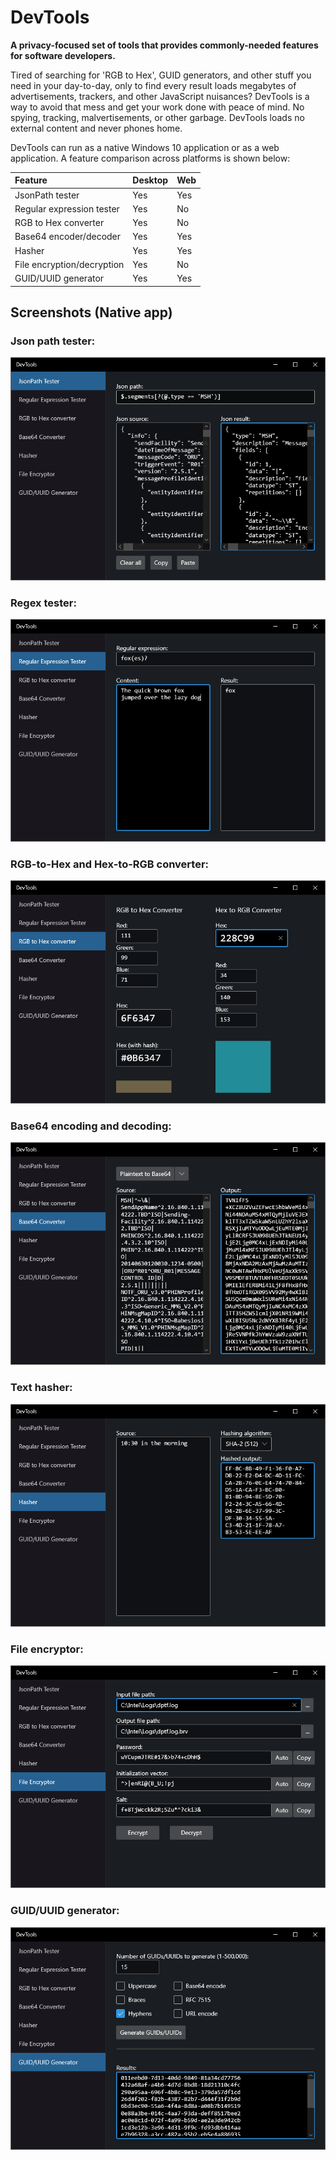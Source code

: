 # DevTools

**A privacy-focused set of tools that provides commonly-needed features for software developers.**

Tired of searching for 'RGB to Hex', GUID generators, and other stuff you need in your day-to-day,
    only to find every result loads megabytes of advertisements, trackers, and other JavaScript nuisances?
    DevTools is a way to avoid that mess and get your work done with peace of mind. No spying, tracking, malvertisements,
    or other garbage. DevTools loads no external content and never phones home.

DevTools can run as a native Windows 10 application or as a web application. A feature comparison across platforms is shown below:

| Feature                    | Desktop       | Web   |
|:-------------------------- |:------------- |:----- |
| JsonPath tester            | Yes           | Yes   |
| Regular expression tester  | Yes           | No    |
| RGB to Hex converter       | Yes           | No    |
| Base64 encoder/decoder     | Yes           | Yes   |
| Hasher                     | Yes           | Yes   |
| File encryption/decryption | Yes           | No    |
| GUID/UUID generator        | Yes           | Yes   |


## Screenshots (Native app)

### Json path tester:
![Json Path tester](/images/image01.png)

### Regex tester:
![Regular expression tester](/images/image02.png)

### RGB-to-Hex and Hex-to-RGB converter:
![RGB to Hex converter](/images/image03.png)

### Base64 encoding and decoding:
![Base64 encoder and decoder](/images/image04.png)

### Text hasher:
![Hasher](/images/image05.png)

### File encryptor:
![File encryptor](/images/image06.png)

### GUID/UUID generator:
![GUID/UUID generator](/images/image07.png)